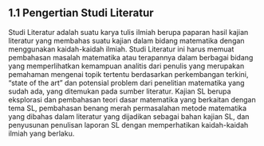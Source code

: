 ## 1.1 Pengertian Studi Literatur
Studi Literatur adalah suatu karya tulis ilmiah berupa paparan hasil kajian literatur yang membahas suatu kajian dalam bidang matematika dengan menggunakan kaidah-kaidah ilmiah. Studi Literatur ini harus memuat pembahasan masalah matematika atau terapannya dalam berbagai bidang yang memperlihatkan kemampuan analitis dari penulis yang merupakan pemahaman mengenai topik tertentu berdasarkan perkembangan terkini, “state of the art” dan potensial problem dari penelitian matematika yang sudah ada, yang ditemukan pada sumber literatur. Kajian SL berupa eksplorasi dan pembahasan teori dasar matematika yang berkaitan dengan tema SL, pembahasan benang merah permasalahan metode matematika yang dibahas dalam literatur yang dijadikan sebagai bahan kajian SL, dan penyusunan penulisan laporan SL dengan memperhatikan kaidah-kaidah ilmiah yang berlaku.
